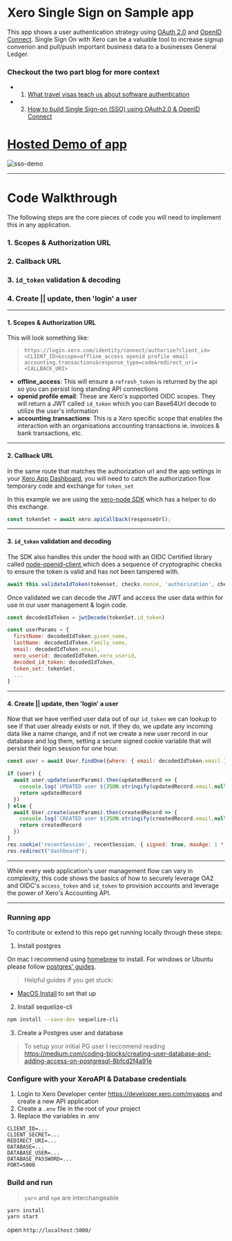 # Xero Single Sign on Sample app
This app shows a user authentication strategy using [OAuth 2.0](https://oauth.net/2/) and [OpenID Connect](https://openid.net/connect/). Single Sign On with Xero can be a valuable tool to increase signup converion and pull/push important business data to a businesses General Ledger.

### Checkout the two part blog for more context
* 1) [What travel visas teach us about software authentication](https://devblog.xero.com/what-travel-visas-teach-us-about-software-authentication-9c9457883aed)
* 2) [How to build Single Sign-on (SSO) using OAuth2.0 & OpenID Connect](https://devblog.xero.com/how-to-build-single-sign-on-using-oauth2-0-and-openid-connect-50d12afa4117)

# <a href="https://xero-sso.herokuapp.com" target="_blank">Hosted Demo of app</a>
![sso-demo](/sso-vid.gif)

---
# Code Walkthrough
The following steps are the core pieces of code you will need to implement this in any application.
### 1. Scopes & Authorization URL
### 2. Callback URL
### 3. `id_token` validation & decoding
### 4. Create || update, then 'login' a user

---
#### 1. **Scopes & Authorization URL**

This will look something like:
> `https://login.xero.com/identity/connect/authorize?client_id=<CLIENT_ID>&scope=offline_access openid profile email accounting.transactions&response_type=code&redirect_uri=<CALLBACK_URI>`

* **offline_access**: This will ensure a `refresh_token` is returned by the api so you can persist long standing API connections
* **openid profile email**: These are Xero's supported OIDC scopes. They will return a JWT called `id_token` which you can Base64Url decode to utilize the user's information
* **accounting.transactions**: This is a Xero specific scope that enables the interaction with an organisations accounting transactions ie. invoices & bank transactions, etc.

---
#### 2. **Callback URL**

In the same route that matches the authorization url and the app settings in your [Xero App Dashboard](https://developer.xero.com/myapps/), you will need to catch the authorization flow temporary code and exchange for `token_set`

In this example we are using the [xero-node SDK](https://github.com/XeroAPI/xero-node) which has a helper to do this exchange.
```javascript
const tokenSet = await xero.apiCallback(responseUrl);
```

---
#### 3. **`id_token` validation and decoding**

The SDK also handles this under the hood with an OIDC Certified library called [node-openid-client ](https://openid.net/developers/certified/) which does a sequence of cryptographic checks to ensure the token is valid and has not been tampered with.
```javascript
await this.validateIdToken(tokenset, checks.nonce, 'authorization', checks.max_age, checks.state);
```
Once validated we can decode the JWT and access the user data within for use in our user management & login code.
```javascript
const decodedIdToken = jwtDecode(tokenSet.id_token)

const userParams = {
  firstName: decodedIdToken.given_name,
  lastName: decodedIdToken.family_name,
  email: decodedIdToken.email,
  xero_userid: decodedIdToken.xero_userid,
  decoded_id_token: decodedIdToken,
  token_set: tokenSet,
  ...
}
```

---
#### 4. **Create || update, then 'login' a user**

Now that we have verified user data out of our `id_token` we can lookup to see if that user already exists or not. If they do, we update any incoming data like a name change, and if not we create a new user record in our database and log them, setting a secure signed cookie variable that will persist their login session for one hour.
```javascript
const user = await User.findOne({where: { email: decodedIdToken.email }})

if (user) {
  await user.update(userParams).then(updatedRecord => {
    console.log(`UPDATED user ${JSON.stringify(updatedRecord.email,null,2)}`)
    return updatedRecord
  })
} else {
  await User.create(userParams).then(createdRecord => {
    console.log(`CREATED user ${JSON.stringify(createdRecord.email,null,2)}`)
    return createdRecord
  })
}
res.cookie('recentSession', recentSession, { signed: true, maxAge: 1 * 60 * 60 * 1000 }) // 1 hour
res.redirect("dashboard");
```

---

While every web application's user management flow can vary in complexity, this code shows the basics of how to securely leverage OA2 and OIDC's `access_token` and `id_token` to provision accounts and leverage the power of Xero's Accounting API.


---

### Running app
To contribute or extend to this repo get running locally through these steps:

1. Install postgres

On mac I recommend using [homebrew](https://wiki.postgresql.org/wiki/Homebrew) to install. For windows or Ubuntu please follow [postgres' guides](https://www.postgresql.org/download/).
> Helpful guides if you get stuck:
* [MacOS Install](https://www.robinwieruch.de/postgres-sql-macos-setup) to set that up

2) Install sequelize-cli
```bash
npm install --save-dev sequelize-cli
```
3) Create a Postgres user and database
> To setup your initial PG user I reccomend reading https://medium.com/coding-blocks/creating-user-database-and-adding-access-on-postgresql-8bfcd2f4a91e

### Configure with your XeroAPI & Database credentials
1) Login to Xero Developer center https://developer.xero.com/myapps and create a new API application
2) Create a `.env` file in the root of your project
3) Replace the variables in .env
```
CLIENT_ID=...
CLIENT_SECRET=...
REDIRECT_URI=...
DATABASE=...
DATABASE_USER=...
DATABASE_PASSWORD=...
PORT=5000
```

### Build and run
> `yarn` and `npm` are interchangeable
```sh
yarn install
yarn start
```
open `http://localhost:5000/`
